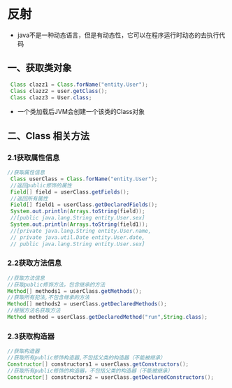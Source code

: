 # 反射

- java不是一种动态语言，但是有动态性，它可以在程序运行时动态的去执行代码

## 一、获取类对象

```java
 Class clazz1 = Class.forName("entity.User");
 Class clazz2 = user.getClass();
 Class clazz3 = User.class;
```

- 一个类加载后JVM会创建一个该类的Class对象

## 二、Class 相关方法

### 2.1获取属性信息

```java
//获取属性信息
 Class userClass = Class.forName("entity.User");
 //返回public修饰的属性
 Field[] field = userClass.getFields();
 //返回所有属性
 Field[] field1 = userClass.getDeclaredFields();
 System.out.println(Arrays.toString(field));
 //[public java.lang.String entity.User.sex]
 System.out.println(Arrays.toString(field1));
 //[private java.lang.String entity.User.name,
 // private java.util.Date entity.User.date, 
 // public java.lang.String entity.User.sex]
```

### 2.2获取方法信息

```java
//获取方法信息
//获取public修饰方法，包含继承的方法
Method[] methods1 = userClass.getMethods();
//获取所有犯法,不包含继承的方法
Method[] methods2 = userClass.getDeclaredMethods();
//根据方法名获取方法
Method method = userClass.getDeclaredMethod("run",String.class);
```

### 2.3获取构造器

```java
//获取构造器
//获取所有public修饰构造器,不包括父类的构造器（不能被继承）
Constructor[] constructors1 = userClass.getConstructors();
//获取所有public修饰的构造器，不包括父类的构造器（不能被继承）
Constructor[] constructors2 = userClass.getDeclaredConstructors();
```
